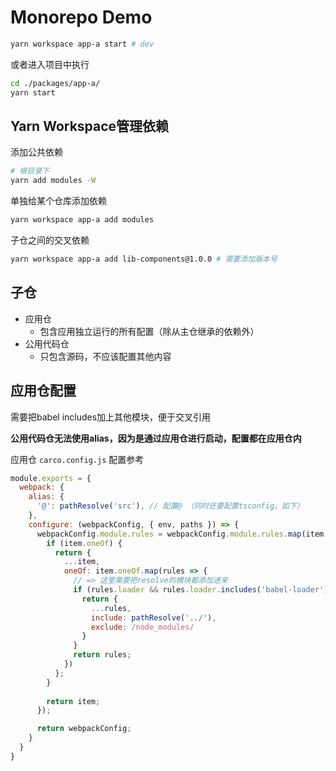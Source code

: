# Monorepo Demo

```bash
yarn workspace app-a start # dev
```

或者进入项目中执行

```bash
cd ./packages/app-a/
yarn start
```

## Yarn Workspace管理依赖

添加公共依赖

```bash
# 根目录下
yarn add modules -W
```

单独给某个仓库添加依赖

```bash
yarn workspace app-a add modules
```

子仓之间的交叉依赖

```bash
yarn workspace app-a add lib-components@1.0.0 # 需要添加版本号
```

## 子仓

* 应用仓
  * 包含应用独立运行的所有配置（除从主仓继承的依赖外）
* 公用代码仓
  * 只包含源码，不应该配置其他内容

## 应用仓配置

需要把babel includes加上其他模块，便于交叉引用

**公用代码仓无法使用alias，因为是通过应用仓进行启动，配置都在应用仓内**

应用仓 `carco.config.js` 配置参考

```js
module.exports = {
  webpack: {
    alias: {
      '@': pathResolve('src'), // 配置@ （同时还要配置tsconfig，如下）
    },
    configure: (webpackConfig, { env, paths }) => {
      webpackConfig.module.rules = webpackConfig.module.rules.map(item => {
        if (item.oneOf) {
          return {
            ...item,
            oneOf: item.oneOf.map(rules => {
              // => 这里需要把resolve的模块都添加进来
              if (rules.loader && rules.loader.includes('babel-loader')) {
                return {
                  ...rules,
                  include: pathResolve('../'),
                  exclude: /node_modules/
                }
              }
              return rules;
            })
          };
        }
        
        return item;
      });

      return webpackConfig;
    }
  }
}
```
